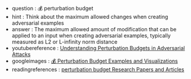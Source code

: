 - question : 💰 perturbation budget
- hint : Think about the maximum allowed changes when creating adversarial examples
- answer : The maximum allowed amount of modification that can be applied to an input when creating adversarial examples, typically measured as L2 or L-infinity norm distance
- youtubereference : <a href="https://www.youtube.com/watch?v=nNk8QSSiVQk" target="_blank">Understanding Perturbation Budgets in Adversarial Attacks</a>
- googleimages : <a href="https://www.google.com/search?q=💰+perturbation+budget+AI+security+machine+learning&tbm=isch" target="_blank">💰 Perturbation Budget Examples and Visualizations</a>
- readingreferences : <a href="https://www.google.com/search?q=perturbation budget+AI+security+research+papers" target="_blank">perturbation budget Research Papers and Articles</a>
